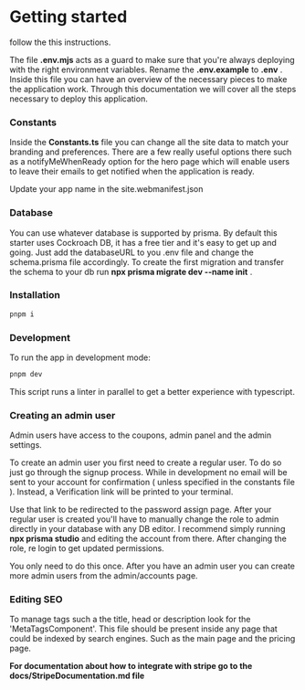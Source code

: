 # Getting started

follow the this instructions.

The file **.env.mjs** acts as a guard to make sure that you're always deploying with the right environment variables.
Rename the **.env.example** to __.env__ . Inside this file you can have an overview of the necessary pieces to make the application work. Through this documentation we will cover all the steps necessary to deploy this application.

### Constants

Inside the **Constants.ts** file you can change all the site data to match your branding and preferences. There are a few really useful options there such as a notifyMeWhenReady option for the hero page which will enable users to leave their emails to get notified when the application is ready. 

Update your app name in the site.webmanifest.json

### Database

You can use whatever database is supported by prisma. By default this starter uses Cockroach DB, it has a free tier and it's easy to get up and going.
Just add the databaseURL to you .env file and change the schema.prisma file accordingly.
To create the first migration and transfer the schema to your db run **npx prisma migrate dev --name init** .

### Installation

```bash
pnpm i
```

### Development

To run the app in development mode:

```bash
pnpm dev
```

This script runs a linter in parallel to get a better experience with typescript.

### Creating an admin user

Admin users have access to the coupons, admin panel and the admin settings. 

To create an admin user you first need to create a regular user. To do so just go through the signup process. While in development no email will be sent to your account for confirmation ( unless specified in the constants file ). Instead, a Verification link will be printed to your terminal. 

Use that link to be redirected to the password assign page. After your regular user is created you'll have to manually change the role to admin directly in your database with any DB editor.
I recommend simply running __npx prisma studio__ and editing the account from there.
After changing the role, re login to get updated permissions.

You only need to do this once. After you have an admin user you can create more admin users from the admin/accounts page.

### Editing SEO

To manage tags such a the title, head or description look for the 'MetaTagsComponent'. This file should be present inside any page that could be indexed by search engines. Such as the main page and the pricing page.

**For documentation about how to integrate with stripe go to the docs/StripeDocumentation.md file**
